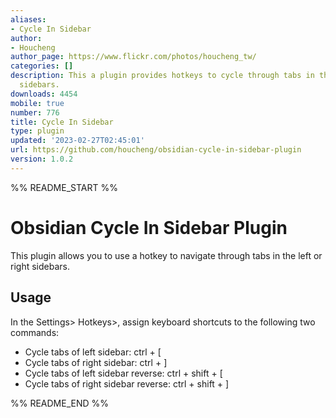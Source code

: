 ```yaml
---
aliases:
- Cycle In Sidebar
author:
- Houcheng
author_page: https://www.flickr.com/photos/houcheng_tw/
categories: []
description: This a plugin provides hotkeys to cycle through tabs in the left or right
  sidebars.
downloads: 4454
mobile: true
number: 776
title: Cycle In Sidebar
type: plugin
updated: '2023-02-27T02:45:01'
url: https://github.com/houcheng/obsidian-cycle-in-sidebar-plugin
version: 1.0.2
---
```


%% README_START %%

# Obsidian Cycle In Sidebar Plugin

This plugin allows you to use a hotkey to navigate through tabs in the left or right sidebars.

## Usage

In the Settings> Hotkeys>, assign keyboard shortcuts to the following two commands:

- Cycle tabs of left sidebar: ctrl + [
- Cycle tabs of right sidebar: ctrl + ]
- Cycle tabs of left sidebar reverse: ctrl + shift + [
- Cycle tabs of right sidebar reverse: ctrl + shift + ]







%% README_END %%
